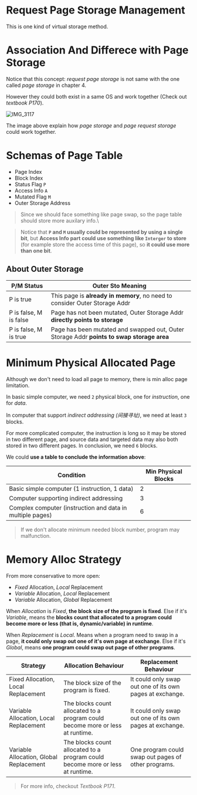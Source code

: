 # Request Page Storage Management

This is one kind of virtual storage method.

# Association And Differece with Page Storage

Notice that this concept: _request page storage_ is not same with the one called _page storage_ in chapter 4.

However they could both exist in a same OS and work together (Check out _textbook P170_).

![IMG_3117](https://github.com/Oya-Learning-Notes/OS-Learning-Note/assets/61616918/bca524a3-c2bc-451c-9bf2-c0ec31c9edcd)


The image above explain how _page storage_ and _page request storage_ could work together.

# Schemas of Page Table

- Page Index
- Block Index
- Status Flag `P`
- Access Info `A`
- Mutated Flag `M`
- Outer Storage Address

> Since we should face something like page swap, so the page table should store more auxilary info.\

> Notice that **`P` and `M` usually could be represented by using a single bit**, but **Access Info part could use something like `Interger` to store** (for example store the access time of this page), so **it could use more than one bit**.

## About Outer Storage

| P/M Status        | Outer Sto Meaning                                  |
|-------------------|----------------------------------------------------|
| P is true         | This page is **already in memory**, no need to consider Outer Storage Addr |
| P is false, M is false | Page has not been mutated, Outer Storage Addr **directly points to storage** |
| P is false, M is true  | Page has been mutated and swapped out, Outer Storage Addr **points to swap storage area** |


# Minimum Physical Allocated Page

Although we don't need to load all page to memory, there is min alloc page limitation.

In basic simple computer, we need `2` physical block, one for _instruction_, one for _data_.

In computer that support _indirect addressing (间接寻址)_, we need at least `3` blocks. 

For more complicated computer, the instruction is long so it may be stored in two different page, and source data and targeted data may also both stored in two different pages. In conclusion, we need `6` blocks.

We could **use a table to conclude the information above**:

| Condition                                             | Min Physical Blocks |
|-------------------------------------------------------|---------------------|
| Basic simple computer (1 instruction, 1 data)         | 2                   |
| Computer supporting indirect addressing               | 3                   |
| Complex computer (instruction and data in multiple pages) | 6                   |


> If we don't allocate minimum needed block number, program may malfunction.

# Memory Alloc Strategy

From more conservative to more open:

- _Fixed_ Allocation, _Local_ Replacement
- _Variable_ Allocation, _Local_ Replacement
- _Variable_ Allocation, _Global_ Replacement

When _Allocation_ is _Fixed_, __the block size of the program is fixed__. Else if it's _Variable_, means the __blocks count that allocated to a program could become more or less (that is, dynamic/variable) in runtime__.

When _Replacement_ is _Local_. Means when a program need to swap in a page, __it could only swap out one of it's own page at exchange__. Else if it's _Global_, means __one program could swap out page of other programs__.

| Strategy                              | Allocation Behaviour                                                         | Replacement Behaviour                                       |
|---------------------------------------|-----------------------------------------------------------------------------|------------------------------------------------------------|
| Fixed Allocation, Local Replacement   | The block size of the program is fixed.                                      | It could only swap out one of its own pages at exchange.    |
| Variable Allocation, Local Replacement| The blocks count allocated to a program could become more or less at runtime.| It could only swap out one of its own pages at exchange.    |
| Variable Allocation, Global Replacement| The blocks count allocated to a program could become more or less at runtime.| One program could swap out pages of other programs.         |


> For more info, checkout _Textbook P171_.